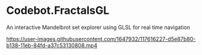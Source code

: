 
# Codebot.FractalsGL

An interactive Mandelbrot set explorer using GLSL for real time navigation

https://user-images.githubusercontent.com/1647932/117616227-d5e87b80-b138-11eb-84fd-a37c53130808.mp4
